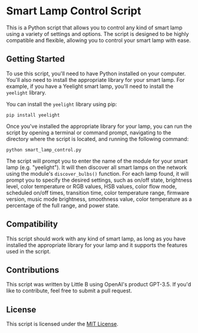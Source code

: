 # Smart Lamp Control Script

This is a Python script that allows you to control any kind of smart lamp using a variety of settings and options. The script is designed to be highly compatible and flexible, allowing you to control your smart lamp with ease.

## Getting Started

To use this script, you'll need to have Python installed on your computer. You'll also need to install the appropriate library for your smart lamp. For example, if you have a Yeelight smart lamp, you'll need to install the `yeelight` library.

You can install the `yeelight` library using pip:

```
pip install yeelight
```

Once you've installed the appropriate library for your lamp, you can run the script by opening a terminal or command prompt, navigating to the directory where the script is located, and running the following command:

```
python smart_lamp_control.py
```

The script will prompt you to enter the name of the module for your smart lamp (e.g. "yeelight"). It will then discover all smart lamps on the network using the module's `discover_bulbs()` function. For each lamp found, it will prompt you to specify the desired settings, such as on/off state, brightness level, color temperature or RGB values, HSB values, color flow mode, scheduled on/off times, transition time, color temperature range, firmware version, music mode brightness, smoothness value, color temperature as a percentage of the full range, and power state.

## Compatibility

This script should work with any kind of smart lamp, as long as you have installed the appropriate library for your lamp and it supports the features used in the script.

## Contributions

This script was written by Little B using OpenAI's product GPT-3.5. If you'd like to contribute, feel free to submit a pull request.

## License

This script is licensed under the [MIT License](LICENSE).
